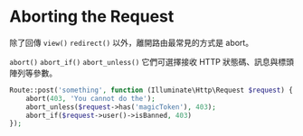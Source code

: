 # Aborting the Request

除了回傳 `view()` `redirect()` 以外，離開路由最常見的方式是 abort。

`abort()` `abort_if()` `abort_unless()` 它們可選擇接收 HTTP 狀態碼、訊息與標頭陣列等參數。

```php
Route::post('something', function (Illuminate\Http\Request $request) {
    abort(403, 'You cannot do the');
    abort_unless($request->has('magicToken'), 403);
    abort_if($request->user()->isBanned, 403)
});
```
